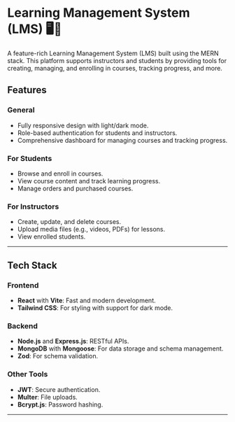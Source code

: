 # Learning Management System (LMS) 🖥️📘

A feature-rich Learning Management System (LMS) built using the MERN stack. This platform supports instructors and students by providing tools for creating, managing, and enrolling in courses, tracking progress, and more.

## Features

### General
- Fully responsive design with light/dark mode.
- Role-based authentication for students and instructors.
- Comprehensive dashboard for managing courses and tracking progress.

### For Students
- Browse and enroll in courses.
- View course content and track learning progress.
- Manage orders and purchased courses.

### For Instructors
- Create, update, and delete courses.
- Upload media files (e.g., videos, PDFs) for lessons.
- View enrolled students.

---

## Tech Stack

### Frontend
- **React** with **Vite**: Fast and modern development.
- **Tailwind CSS**: For styling with support for dark mode.

### Backend
- **Node.js** and **Express.js**: RESTful APIs.
- **MongoDB** with **Mongoose**: For data storage and schema management.
- **Zod**: For schema validation.

### Other Tools
- **JWT**: Secure authentication.
- **Multer**: File uploads.
- **Bcrypt.js**: Password hashing.
---
